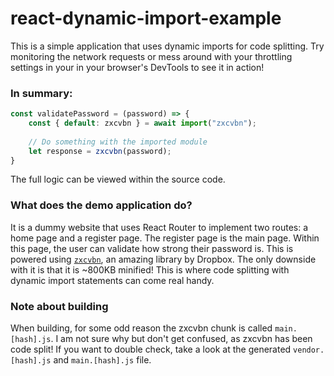 # react-dynamic-import-example
This is a simple application that uses dynamic imports for code splitting. Try monitoring the network requests or mess around with your throttling settings in your in your browser's DevTools to see it in action!

### In summary:
```js
const validatePassword = (password) => {
    const { default: zxcvbn } = await import("zxcvbn");
    
    // Do something with the imported module
    let response = zxcvbn(password);
}
```
The full logic can be viewed within the source code.

### What does the demo application do?
It is a dummy website that uses React Router to implement two routes: a home page and a register page. The register page is the main page. Within this page, the user can validate how strong their password is. This is powered using [`zxcvbn`](https://github.com/dropbox/zxcvbn), an amazing library by Dropbox. The only downside with it is that it is ~800KB minified! This is where code splitting with dynamic import statements can come real handy.

### Note about building
When building, for some odd reason the zxcvbn chunk is called `main.[hash].js`. I am not sure why but don't get confused, as zxcvbn has been code split! If you want to double check, take a look at the generated `vendor.[hash].js` and `main.[hash].js` file.